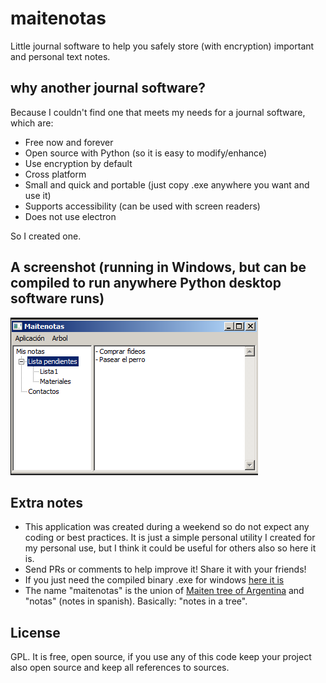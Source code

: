 # maitenotas
Little journal software to help you safely store (with encryption) important and personal text notes.

## why another journal software?
Because I couldn't find one that meets my needs for a journal software, which are:
- Free now and forever
- Open source with Python (so it is easy to modify/enhance)
- Use encryption by default
- Cross platform
- Small and quick and portable (just copy .exe anywhere you want and use it)
- Supports accessibility (can be used with screen readers)
- Does not use electron

So I created one.

## A screenshot (running in Windows, but can be compiled to run anywhere Python desktop software runs)
![screenshot](maitenotas_screeshot.png "Screenshot")

## Extra notes
- This application was created during a weekend so do not expect any coding or best practices. It is just a simple personal utility I created for my personal use, but I think it could be useful for others also so here it is.
- Send PRs or comments to help improve it! Share it with your friends!
- If you just need the compiled binary .exe for windows [here it is](https://file.io/0iJbYAmF3QU0)
- The name "maitenotas" is the union of [Maiten tree of Argentina](https://en.wikipedia.org/wiki/Maytenus_boaria) and "notas" (notes in spanish). Basically: "notes in a tree".

## License
GPL. It is free, open source, if you use any of this code keep your project also open source and keep all references to sources.
